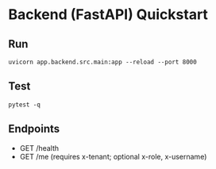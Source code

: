 # Backend (FastAPI) Quickstart

## Run
```
uvicorn app.backend.src.main:app --reload --port 8000
```

## Test
```
pytest -q
```

## Endpoints
- GET /health
- GET /me (requires x-tenant; optional x-role, x-username)

